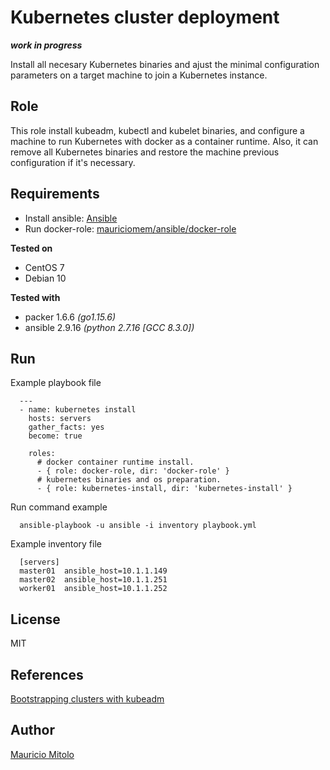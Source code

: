 # Kubernetes cluster deployment

_**work in progress**_

Install all necesary Kubernetes binaries and ajust the minimal configuration parameters on a target machine to join a Kubernetes instance.

## Role

This role install kubeadm, kubectl and kubelet binaries, and configure a machine to run Kubernetes with docker as a container runtime. 
Also, it can remove all Kubernetes binaries and restore the machine previous configuration if it's necessary.

## Requirements

  - Install ansible: [Ansible](https://docs.ansible.com/ansible/latest/installation_guide/intro_installation.html)
  - Run docker-role: [mauriciomem/ansible/docker-role](https://github.com/mauriciomem/ansible/tree/main/docker-role)

**Tested on**
 - CentOS 7
 - Debian 10

**Tested with**
 - packer 1.6.6 _(go1.15.6)_
 - ansible 2.9.16 _(python 2.7.16 [GCC 8.3.0])_

## Run

Example playbook file

```
  ---
  - name: kubernetes install
    hosts: servers
    gather_facts: yes
    become: true

    roles:
      # docker container runtime install.
      - { role: docker-role, dir: 'docker-role' }
      # kubernetes binaries and os preparation.
      - { role: kubernetes-install, dir: 'kubernetes-install' }
```
Run command example

```
  ansible-playbook -u ansible -i inventory playbook.yml
```
Example inventory file

```
  [servers]
  master01  ansible_host=10.1.1.149
  master02  ansible_host=10.1.1.251
  worker01  ansible_host=10.1.1.252
```

## License

MIT

## References

[Bootstrapping clusters with kubeadm](https://kubernetes.io/docs/setup/production-environment/tools/kubeadm/)

## Author

[Mauricio Mitolo](https://github.com/mauriciomem)
